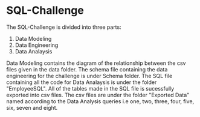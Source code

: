 # SQL-Challenge

The SQL-Challenge is divided into three parts:
1. Data Modeling
2. Data Engineering
3. Data Analaysis

Data Modeling contains the diagram of the relationship between the csv files given in the data folder.
The schema file containing the data engineering for the challenge is under Schema folder.
The SQL file containing all the code for Data Analaysis is under the folder "EmployeeSQL". All of the tables made in the SQL file is sucessfully exported into csv files. The csv files are under the folder "Exported Data" named according to the Data Analysis queries i.e one, two, three, four, five, six, seven and eight.
